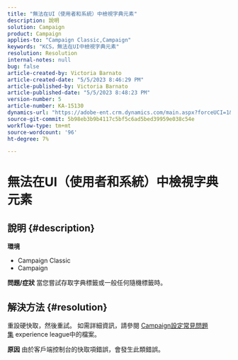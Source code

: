 ```yaml
---
title: "無法在UI（使用者和系統）中檢視字典元素"
description: 說明
solution: Campaign
product: Campaign
applies-to: "Campaign Classic,Campaign"
keywords: "KCS，無法在UI中檢視字典元素"
resolution: Resolution
internal-notes: null
bug: false
article-created-by: Victoria Barnato
article-created-date: "5/5/2023 8:46:29 PM"
article-published-by: Victoria Barnato
article-published-date: "5/5/2023 8:48:23 PM"
version-number: 5
article-number: KA-15130
dynamics-url: "https://adobe-ent.crm.dynamics.com/main.aspx?forceUCI=1&pagetype=entityrecord&etn=knowledgearticle&id=b32b45e3-85eb-ed11-a7c6-6045bd0065f9"
source-git-commit: 5b98eb3b9b4117c5bf5c6ad5bed39959e038c54e
workflow-type: tm+mt
source-wordcount: '96'
ht-degree: 7%

---
```


# 無法在UI（使用者和系統）中檢視字典元素

## 說明 {#description}

<b>環境</b>
- Campaign Classic
- Campaign



<b>問題/症狀</b>
當您嘗試存取字典標籤或一般任何隨機標籤時。


## 解決方法 {#resolution}






重設硬快取，然後重試。 如需詳細資訊，請參閱 [Campaign設定常見問題集](https://experienceleague.adobe.com/docs/campaign-classic/using/getting-started/starting-with-adobe-campaign/faq/faq-campaign-config.html?lang=en) experience league中的檔案。


<b>原因</b>
由於客戶端控制台的快取項錯誤，會發生此類錯誤。
